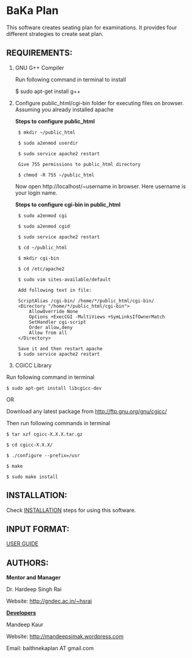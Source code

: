 BaKa Plan
============

This software creates seating plan for examinations. It provides four different
strategies to create seat plan.

REQUIREMENTS:
----------------------------
1) GNU G++ Compiler
    
    Run following command in terminal to install
    
    $ sudo apt-get install g++

2) Configure public_html/cgi-bin folder for executing files on browser.<br>
    Assuming you already installed apache
    
    **Steps to configure public_html**
        
        $ mkdir ~/public_html
    
        $ sudo a2enmod userdir
        
        $ sudo service apache2 restart
        
        Give 755 permissions to public_html directory
        
        $ chmod -R 755 ~/public_html
        
    Now open http://localhost/~username in browser.
    Here username is your login name.
    
    **Steps to configure cgi-bin in public_html**
    
        $ sudo a2enmod cgi
    
        $ sudo a2enmod cgid
    
        $ sudo service apache2 restart
     
        $ cd ~/public_html
    
        $ mkdir cgi-bin
    
        $ cd /etc/apache2
    
        $ sudo vim sites-available/default
    
        Add following text in file:
    
        ScriptAlias /cgi-bin/ /home/*/public_html/cgi-bin/
        <Directory "/home/*/public_html/cgi-bin">
            AllowOverride None
            Options +ExecCGI -MultiViews +SymLinksIfOwnerMatch
            SetHandler cgi-script
            Order allow,deny
            Allow from all
        </Directory>
    
        Save it and then restart apache
        $ sudo service apache2 restart
    
3) CGICC Library<br>

Run following command in terminal
    
    $ sudo apt-get install libcgicc-dev

OR

Download any latest package from http://ftp.gnu.org/gnu/cgicc/<br>
    
Then run following commands in terminal
    
    $ tar xzf cgicc-X.X.X.tar.gz 
    
    $ cd cgicc-X.X.X/ 
  
    $ ./configure --prefix=/usr 
    
    $ make
    
    $ sudo make install
<!--    NOTE: If you got permission error then use sudo with command.-->

INSTALLATION:
----------------------------
Check [INSTALLATION](https://github.com/GreatDevelopers/bakaplan/blob/master/INSTALLATION.txt) steps for using this software.

INPUT FORMAT:
----------------------------
[USER GUIDE](https://github.com/GreatDevelopers/bakaplan/blob/master/USER%20GUIDE.txt)

AUTHORS:
----------------------------
<b>Mentor and Manager</b>

Dr. Hardeep Singh Rai

Website: http://gndec.ac.in/~hsrai

<b>[Developers](https://github.com/GreatDevelopers/bakaplan/wiki/Contributors)</b>

Mandeep Kaur

Website: http://mandeepsimak.wordpress.com

Email: baithnekaplan AT gmail.com

